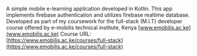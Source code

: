 A simple mobile e-learning application developed in Kotlin.
This app implements firebase authentication and utilizes firebase realtime database.
Developed as part of my coursework for the full-stack (M.I.T) developer course offered by e-mobilis technical institute, Kenya [www.emobilis.ac.ke](www.emobilis.ac.ke)
Course URL: [https://www.emobilis.ac.ke/courses/full-stack](https://www.emobilis.ac.ke/courses/full-stack)
